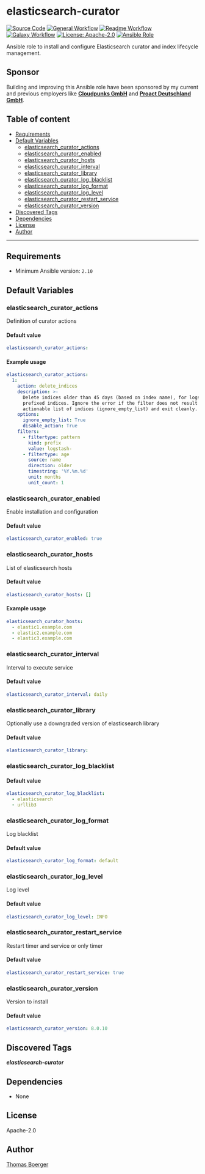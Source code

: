 # elasticsearch-curator

[![Source Code](https://img.shields.io/badge/github-source%20code-blue?logo=github&logoColor=white)](https://github.com/rolehippie/elasticsearch-curator)
[![General Workflow](https://github.com/rolehippie/elasticsearch-curator/actions/workflows/general.yml/badge.svg)](https://github.com/rolehippie/elasticsearch-curator/actions/workflows/general.yml)
[![Readme Workflow](https://github.com/rolehippie/elasticsearch-curator/actions/workflows/docs.yml/badge.svg)](https://github.com/rolehippie/elasticsearch-curator/actions/workflows/docs.yml)
[![Galaxy Workflow](https://github.com/rolehippie/elasticsearch-curator/actions/workflows/galaxy.yml/badge.svg)](https://github.com/rolehippie/elasticsearch-curator/actions/workflows/galaxy.yml)
[![License: Apache-2.0](https://img.shields.io/github/license/rolehippie/elasticsearch-curator)](https://github.com/rolehippie/elasticsearch-curator/blob/master/LICENSE)
[![Ansible Role](https://img.shields.io/badge/role-rolehippie.elasticsearch-curator-blue)](https://galaxy.ansible.com/rolehippie/elasticsearch-curator)

Ansible role to install and configure Elasticsearch curator and index lifecycle management.

## Sponsor

Building and improving this Ansible role have been sponsored by my current and previous employers like **[Cloudpunks GmbH](https://cloudpunks.de)** and **[Proact Deutschland GmbH](https://www.proact.eu)**.

## Table of content

- [Requirements](#requirements)
- [Default Variables](#default-variables)
  - [elasticsearch_curator_actions](#elasticsearch_curator_actions)
  - [elasticsearch_curator_enabled](#elasticsearch_curator_enabled)
  - [elasticsearch_curator_hosts](#elasticsearch_curator_hosts)
  - [elasticsearch_curator_interval](#elasticsearch_curator_interval)
  - [elasticsearch_curator_library](#elasticsearch_curator_library)
  - [elasticsearch_curator_log_blacklist](#elasticsearch_curator_log_blacklist)
  - [elasticsearch_curator_log_format](#elasticsearch_curator_log_format)
  - [elasticsearch_curator_log_level](#elasticsearch_curator_log_level)
  - [elasticsearch_curator_restart_service](#elasticsearch_curator_restart_service)
  - [elasticsearch_curator_version](#elasticsearch_curator_version)
- [Discovered Tags](#discovered-tags)
- [Dependencies](#dependencies)
- [License](#license)
- [Author](#author)

---

## Requirements

- Minimum Ansible version: `2.10`

## Default Variables

### elasticsearch_curator_actions

Definition of curator actions

#### Default value

```YAML
elasticsearch_curator_actions:
```

#### Example usage

```YAML
elasticsearch_curator_actions:
  1:
    action: delete_indices
    description: >-
      Delete indices older than 45 days (based on index name), for logstash-
      prefixed indices. Ignore the error if the filter does not result in an
      actionable list of indices (ignore_empty_list) and exit cleanly.
    options:
      ignore_empty_list: True
      disable_action: True
    filters:
      - filtertype: pattern
        kind: prefix
        value: logstash-
      - filtertype: age
        source: name
        direction: older
        timestring: '%Y.%m.%d'
        unit: months
        unit_count: 1
```

### elasticsearch_curator_enabled

Enable installation and configuration

#### Default value

```YAML
elasticsearch_curator_enabled: true
```

### elasticsearch_curator_hosts

List of elasticsearch hosts

#### Default value

```YAML
elasticsearch_curator_hosts: []
```

#### Example usage

```YAML
elasticsearch_curator_hosts:
  - elastic1.example.com
  - elastic2.example.com
  - elastic3.example.com
```

### elasticsearch_curator_interval

Interval to execute service

#### Default value

```YAML
elasticsearch_curator_interval: daily
```

### elasticsearch_curator_library

Optionally use a downgraded version of elasticsearch library

#### Default value

```YAML
elasticsearch_curator_library:
```

### elasticsearch_curator_log_blacklist

#### Default value

```YAML
elasticsearch_curator_log_blacklist:
  - elasticsearch
  - urllib3
```

### elasticsearch_curator_log_format

Log blacklist

#### Default value

```YAML
elasticsearch_curator_log_format: default
```

### elasticsearch_curator_log_level

Log level

#### Default value

```YAML
elasticsearch_curator_log_level: INFO
```

### elasticsearch_curator_restart_service

Restart timer and service or only timer

#### Default value

```YAML
elasticsearch_curator_restart_service: true
```

### elasticsearch_curator_version

Version to install

#### Default value

```YAML
elasticsearch_curator_version: 8.0.10
```

## Discovered Tags

**_elasticsearch-curator_**


## Dependencies

- None

## License

Apache-2.0

## Author

[Thomas Boerger](https://github.com/tboerger)
